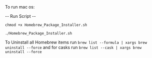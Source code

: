 To run mac os:

-- Run Script --

	chmod +x Homebrew_Package_Installer.sh
 
	./Homebrew_Package_Installer.sh


To Uninstall all Homebrew items run ```brew list --formula | xargs brew uninstall --force``` and for casks run ```brew list --cask | xargs brew uninstall --force```
